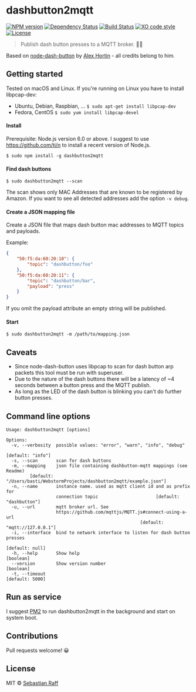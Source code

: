 # dashbutton2mqtt

[![NPM version](https://badge.fury.io/js/dashbutton2mqtt.svg)](http://badge.fury.io/js/dashbutton2mqtt)
[![Dependency Status](https://img.shields.io/gemnasium/hobbyquaker/dashbutton2mqtt.svg?maxAge=2592000)](https://gemnasium.com/github.com/hobbyquaker/dashbutton2mqtt)
[![Build Status](https://travis-ci.org/hobbyquaker/dashbutton2mqtt.svg?branch=master)](https://travis-ci.org/hobbyquaker/dashbutton2mqtt)
[![XO code style](https://img.shields.io/badge/code_style-XO-5ed9c7.svg)](https://github.com/sindresorhus/xo)
[![License][mit-badge]][mit-url]

> Publish dash button presses to a MQTT broker. 🔘📡

Based on [node-dash-button](https://github.com/hortinstein/node-dash-button) by 
[Alex Hortin](https://github.com/hortinstein) - all credits belong to him.


## Getting started

Tested on macOS and Linux. If you're running on Linux you have to install libpcap-dev:

* Ubuntu, Debian, Raspbian, ... `$ sudo apt-get install libpcap-dev`
* Fedora, CentOS `$ sudo yum install libpcap-devel`

#### Install

Prerequisite: Node.js version 6.0 or above. I suggest to use https://github.com/tj/n to install a recent version of 
Node.js.

`$ sudo npm install -g dashbutton2mqtt`


#### Find dash buttons

`$ sudo dashbutton2mqtt --scan`

The scan shows only MAC Addresses that are known to be registered by Amazon. If you want to see all detected addresses
add the option `-v debug`.


#### Create a JSON mapping file

Create a JSON file that maps dash button mac addresses to MQTT topics and payloads. 

Example:
```json
{
    "50:f5:da:60:20:10": {
        "topic": "dashbutton/foo"
    },
    "50:f5:da:60:20:11": {
        "topic": "dashbutton/bar",
        "payload": "press"
    }
}
```

If you omit the payload attribute an empty string will be published.

#### Start 

`$ sudo dashbutton2mqtt -m /path/to/mapping.json`


## Caveats

* Since node-dash-button uses libpcap to scan for dash button arp packets this tool must be run with superuser.
* Due to the nature of the dash buttons there will be a latency of ~4 seconds between a button press and the MQTT 
publish.
* As long as the LED of the dash button is blinking you can't do further button presses.


## Command line options

``` 
Usage: dashbutton2mqtt [options]

Options:
  -v, --verbosity  possible values: "error", "warn", "info", "debug"
                                                               [default: "info"]
  -s, --scan       scan for dash buttons
  -m, --mapping    json file containing dashbutton-mqtt mappings (see Readme)
         [default: "/Users/basti/WebstormProjects/dashbutton2mqtt/example.json"]
  -n, --name       instance name. used as mqtt client id and as prefix for
                   connection topic                      [default: "dashbutton"]
  -u, --url        mqtt broker url. See
                   https://github.com/mqttjs/MQTT.js#connect-using-a-url
                                                   [default: "mqtt://127.0.0.1"]
  -i, --interface  bind to network interface to listen for dash button presses
                                                                 [default: null]
  -h, --help       Show help                                           [boolean]
  --version        Show version number                                 [boolean]
  -t, --timeout                                                  [default: 5000]
```

## Run as service

I suggest [PM2](https://github.com/Unitech/pm2) to run dashbutton2mqtt in the background and start on system boot.


## Contributions
  
Pull requests welcome! 😀


## License

MIT © [Sebastian Raff](https://github.com/hobbyquaker)

[mit-badge]: https://img.shields.io/badge/License-MIT-blue.svg?style=flat
[mit-url]: LICENSE
